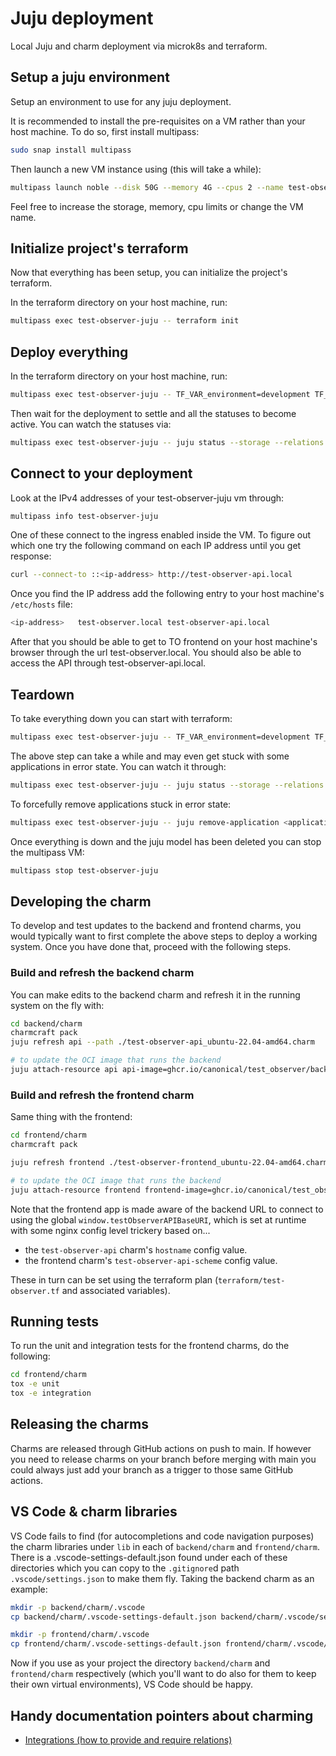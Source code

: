 # Juju deployment

Local Juju and charm deployment via microk8s and terraform.

## Setup a juju environment

Setup an environment to use for any juju deployment.

It is recommended to install the pre-requisites on a VM rather than your host machine. To do so, first install multipass:

```bash
sudo snap install multipass
```

Then launch a new VM instance using (this will take a while):

```bash
multipass launch noble --disk 50G --memory 4G --cpus 2 --name test-observer-juju --mount /path/to/test_observer:/home/ubuntu/test_observer --cloud-init /path/to/test_observer/terraform/cloud-init.yaml --timeout 1800
```

Feel free to increase the storage, memory, cpu limits or change the VM name.

## Initialize project's terraform

Now that everything has been setup, you can initialize the project's terraform.

In the terraform directory on your host machine, run:

```bash
multipass exec test-observer-juju -- terraform init
```

## Deploy everything

In the terraform directory on your host machine, run:

```bash
multipass exec test-observer-juju -- TF_VAR_environment=development TF_VAR_external_ingress_hostname=local terraform apply -auto-approve
```

Then wait for the deployment to settle and all the statuses to become active. You can watch the statuses via:

```bash
multipass exec test-observer-juju -- juju status --storage --relations --watch 5s
```

## Connect to your deployment

Look at the IPv4 addresses of your test-observer-juju vm through:

```bash
multipass info test-observer-juju
```

One of these connect to the ingress enabled inside the VM. To figure out which one try the following command on each IP address until you get response:

```bash
curl --connect-to ::<ip-address> http://test-observer-api.local
```

Once you find the IP address add the following entry to your host machine's `/etc/hosts` file:

```bash
<ip-address>   test-observer.local test-observer-api.local
```

After that you should be able to get to TO frontend on your host machine's browser through the url test-observer.local. You should also be able to access the API through test-observer-api.local.

## Teardown

To take everything down you can start with terraform:

```bash
multipass exec test-observer-juju -- TF_VAR_environment=development TF_VAR_external_ingress_hostname=local terraform destroy --auto-approve
```

The above step can take a while and may even get stuck with some applications in error state. You can watch it through:

```bash
multipass exec test-observer-juju -- juju status --storage --relations --watch 5s
```

To forcefully remove applications stuck in error state:

```bash
multipass exec test-observer-juju -- juju remove-application <application-name> --destroy-storage --force
```

Once everything is down and the juju model has been deleted you can stop the multipass VM:

```bash
multipass stop test-observer-juju
```

## Developing the charm

To develop and test updates to the backend and frontend charms, you would typically want to first complete the above steps to deploy a working system. Once you have done that, proceed with the following steps.

### Build and refresh the backend charm

You can make edits to the backend charm and refresh it in the running system on the fly with:

```bash
cd backend/charm
charmcraft pack
juju refresh api --path ./test-observer-api_ubuntu-22.04-amd64.charm

# to update the OCI image that runs the backend
juju attach-resource api api-image=ghcr.io/canonical/test_observer/backend:[tag or sha]
```

### Build and refresh the frontend charm

Same thing with the frontend:

```bash
cd frontend/charm
charmcraft pack

juju refresh frontend ./test-observer-frontend_ubuntu-22.04-amd64.charm

# to update the OCI image that runs the backend
juju attach-resource frontend frontend-image=ghcr.io/canonical/test_observer/frontend:[tag or sha]
```

Note that the frontend app is made aware of the backend URL to connect to using the global `window.testObserverAPIBaseURI`, which is set at runtime with some nginx config level trickery based on...

- the `test-observer-api` charm's `hostname` config value.
- the frontend charm's `test-observer-api-scheme` config value.

These in turn can be set using the terraform plan (`terraform/test-observer.tf` and associated variables).

## Running tests

To run the unit and integration tests for the frontend charms, do the following:

```bash
cd frontend/charm
tox -e unit
tox -e integration
```

## Releasing the charms

Charms are released through GitHub actions on push to main. If however you need to release charms on your branch before merging with main you could always just add your branch as a trigger to those same GitHub actions.

## VS Code & charm libraries

VS Code fails to find (for autocompletions and code navigation purposes) the charm libraries under `lib` in each of `backend/charm` and `frontend/charm`. There is a .vscode-settings-default.json found under each of these directories which you can copy to the `.gitignore`d path `.vscode/settings.json` to make them fly. Taking the backend charm as an example:

```bash
mkdir -p backend/charm/.vscode
cp backend/charm/.vscode-settings-default.json backend/charm/.vscode/settings.json

mkdir -p frontend/charm/.vscode
cp frontend/charm/.vscode-settings-default.json frontend/charm/.vscode/settings.json
```

Now if you use as your project the directory `backend/charm` and `frontend/charm` respectively (which you'll want to do also for them to keep their own virtual environments), VS Code should be happy.

## Handy documentation pointers about charming

- [Integrations (how to provide and require relations)](https://juju.is/docs/sdk/integration)
